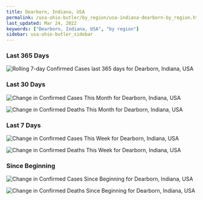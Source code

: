 ```yaml
---
title: Dearborn, Indiana, USA
permalink: /usa-ohio-butler/by_region/usa-indiana-dearborn-by_region.html
last_updated: Mar 24, 2022
keywords: ["Dearborn, Indiana, USA", "by region"]
sidebar: usa-ohio-butler_sidebar
---
```


<h3>Last 365 Days</h3>

![Rolling 7-day Confirmed Cases last 365 days for Dearborn, Indiana, USA](/covid_tracker/images/graphs/usa-indiana-dearborn-weekly_totals_graph.png)

<h3>Last 30 Days</h3>

![Change in Confirmed Cases This Month for Dearborn, Indiana, USA](/covid_tracker/images/graphs/usa-indiana-dearborn-delta_confirmed-30_days_graph.png)

![Change in Confirmed Deaths This Month for Dearborn, Indiana, USA](/covid_tracker/images/graphs/usa-indiana-dearborn-delta_deaths-30_days_graph.png)

<h3>Last 7 Days</h3>

![Change in Confirmed Cases This Week for Dearborn, Indiana, USA](/covid_tracker/images/graphs/usa-indiana-dearborn-delta_confirmed-7_days_graph.png)

![Change in Confirmed Deaths This Week for Dearborn, Indiana, USA](/covid_tracker/images/graphs/usa-indiana-dearborn-delta_deaths-7_days_graph.png)

<h3>Since Beginning</h3>

![Change in Confirmed Cases Since Beginning for Dearborn, Indiana, USA](/covid_tracker/images/graphs/usa-indiana-dearborn-delta_confirmed-since_beginning_graph.png)

![Change in Confirmed Deaths Since Beginning for Dearborn, Indiana, USA](/covid_tracker/images/graphs/usa-indiana-dearborn-delta_deaths-since_beginning_graph.png)
